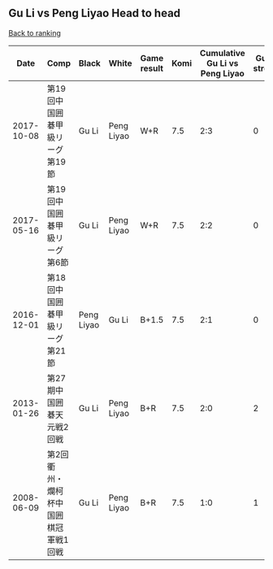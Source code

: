 ## Gu Li vs Peng Liyao Head to head

[Back to ranking](../../index.md)




| **Date** | **Comp** | **Black** | **White** | **Game result** | **Komi** | **Cumulative Gu Li vs Peng Liyao** | **Gu Li streak** | **Peng Liyao streak** | 
| --- | --- | --- | --- | --- | --- | --- | --- | --- |
| 2017-10-08 | 第19回中国囲碁甲級リーグ第19節 | Gu Li | Peng Liyao | W+R | 7.5 | 2:3 | 0 | 3 | 
| 2017-05-16 | 第19回中国囲碁甲級リーグ第6節 | Gu Li | Peng Liyao | W+R | 7.5 | 2:2 | 0 | 2 | 
| 2016-12-01 | 第18回中国囲碁甲級リーグ第21節 | Peng Liyao | Gu Li | B+1.5 | 7.5 | 2:1 | 0 | 1 | 
| 2013-01-26 | 第27期中国囲碁天元戦2回戦 | Gu Li | Peng Liyao | B+R | 7.5 | 2:0 | 2 | 0 | 
| 2008-06-09 | 第2回衢州・爛柯杯中国囲棋冠軍戦1回戦 | Gu Li | Peng Liyao | B+R | 7.5 | 1:0 | 1 | 0 |




